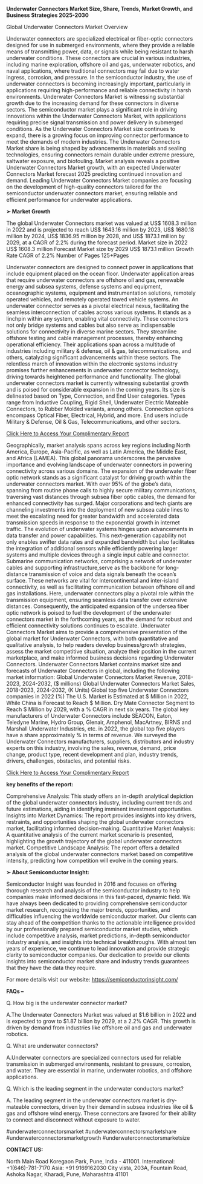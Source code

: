 **Underwater Connectors Market Size, Share, Trends, Market Growth, and Business Strategies 2025-2030**

 Global Underwater Connectors Market Overview
 
Underwater connectors are specialized electrical or fiber-optic connectors designed for use in submerged environments, where they provide a reliable means of transmitting power, data, or signals while being resistant to harsh underwater conditions. These connectors are crucial in various industries, including marine exploration, offshore oil and gas, underwater robotics, and naval applications, where traditional connectors may fail due to water ingress, corrosion, and pressure. In the semiconductor industry, the use of underwater connectors is becoming increasingly important, particularly in applications requiring high-performance and reliable connectivity in harsh environments.
Underwater Connectors Market is witnessing substantial growth due to the increasing demand for these connectors in diverse sectors. The semiconductor market plays a significant role in driving innovations within the Underwater Connectors Market, with applications requiring precise signal transmission and power delivery in submerged conditions.
As the Underwater Connectors Market size continues to expand, there is a growing focus on improving connector performance to meet the demands of modern industries. The Underwater Connectors Market share is being shaped by advancements in materials and sealing technologies, ensuring connectors remain durable under extreme pressure, saltwater exposure, and biofouling. Market analysis reveals a positive Underwater Connectors Market growth, with an expected Underwater Connectors Market forecast 2025 predicting continued innovation and demand. Leading Underwater Connectors Market companies are focusing on the development of high-quality connectors tailored for the semiconductor underwater connectors market, ensuring reliable and efficient performance for underwater applications.

**➣ Market Growth**

The global Underwater Connectors market was valued at US$ 1608.3 million in 2022 and is projected to reach US$ 1643.16 million by 2023, US$ 1680.18 million by 2024, US$ 1836.95 million by 2028, and US$ 1873.1 million by 2029, at a CAGR of 2.2% during the forecast period.
Market size in 2022
US$ 1608.3 million
Forecast Market size by 2029
US$ 1873.1 million
Growth Rate
CAGR of 2.2%
Number of Pages
125+Pages


Underwater connectors are designed to connect power in applications that include equipment placed on the ocean floor. Underwater application areas that require underwater connectors are offshore oil and gas, renewable energy and subsea systems, defense systems and equipment, oceanographic systems, equipment and instrumentation solutions, remotely operated vehicles, and remotely operated towed vehicle systems.
An underwater connector serves as a pivotal electrical nexus, facilitating the seamless interconnection of cables across various systems. It stands as a linchpin within any system, enabling vital connectivity. These connectors not only bridge systems and cables but also serve as indispensable solutions for connectivity in diverse marine sectors. They streamline offshore testing and cable management processes, thereby enhancing operational efficiency.
Their applications span across a multitude of industries including military & defense, oil & gas, telecommunications, and others, catalyzing significant advancements within these sectors. The relentless march of innovation within the electronic systems industry promises further enhancements in underwater connector technology, driving towards heightened performance and functionality.
The global underwater connectors market is currently witnessing substantial growth and is poised for considerable expansion in the coming years. Its size is delineated based on Type, Connection, and End User categories. Types range from Inductive Coupling, Rigid Shell, Underwater Electric Mateable Connectors, to Rubber Molded variants, among others. Connection options encompass Optical Fiber, Electrical, Hybrid, and more. End users include Military & Defense, Oil & Gas, Telecommunications, and other sectors.

[Click Here to Access Your Complimentary Report](https://semiconductorinsight.com/)

Geographically, market analysis spans across key regions including North America, Europe, Asia-Pacific, as well as Latin America, the Middle East, and Africa (LAMEA). This global panorama underscores the pervasive importance and evolving landscape of underwater connectors in powering connectivity across various domains.
The expansion of the underwater fiber optic network stands as a significant catalyst for driving growth within the underwater connectors market. With over 95% of the globe’s data, spanning from routine phone calls to highly secure military communications, traversing vast distances through subsea fiber optic cables, the demand for enhanced connectivity has surged.
Major corporations and tech giants are channeling investments into the deployment of new subsea cable lines to meet the escalating need for greater bandwidth and accelerated data transmission speeds in response to the exponential growth in internet traffic.
The evolution of underwater systems hinges upon advancements in data transfer and power capabilities.
This next-generation capability not only enables swifter data rates and expanded bandwidth but also facilitates the integration of additional sensors while efficiently powering larger systems and multiple devices through a single input cable and connector.
Submarine communication networks, comprising a network of underwater cables and supporting infrastructure,serve as the backbone for long-distance transmission of voice and data signals beneath the ocean’s surface.
These networks are vital for intercontinental and inter-island connectivity, as well as facilitating communication between offshore oil and gas installations. Here, underwater connectors play a pivotal role within the transmission equipment, ensuring seamless data transfer over extensive distances.
Consequently, the anticipated expansion of the undersea fiber optic network is poised to fuel the development of the underwater connectors market in the forthcoming years, as the demand for robust and efficient connectivity solutions continues to escalate.
Underwater Connectors Market aims to provide a comprehensive presentation of the global market for Underwater Connectors, with both quantitative and qualitative analysis, to help readers develop business/growth strategies, assess the market competitive situation, analyze their position in the current marketplace, and make informed business decisions regarding Underwater Connectors. Underwater Connectors Market contains market size and forecasts of Underwater Connectors in global, including the following market information:
Global Underwater Connectors Market Revenue, 2018-2023, 2024-2032, ($ millions)
Global Underwater Connectors Market Sales, 2018-2023, 2024-2032, (K Units)
Global top five Underwater Connectors companies in 2022 (%)
The U.S. Market is Estimated at $ Million in 2022, While China is Forecast to Reach $ Million.
Dry Mate Connector Segment to Reach $ Million by 2029, with a % CAGR in next six years.
The global key manufacturers of Underwater Connectors include SEACON, Eaton, Teledyne Marine, Hydro Group, Glenair, Amphenol, MacArtney, BIRNS and Marshall Underwater Industries, etc. in 2022, the global top five players have a share approximately % in terms of revenue.
We surveyed the Underwater Connectors manufacturers, suppliers, distributors and industry experts on this industry, involving the sales, revenue, demand, price change, product type, recent development and plan, industry trends, drivers, challenges, obstacles, and potential risks.

[Click Here to Access Your Complimentary Report](https://semiconductorinsight.com/)

**key benefits of the report:**

Comprehensive Analysis: This study offers an in-depth analytical depiction of the global underwater connectors industry, including current trends and future estimations, aiding in identifying imminent investment opportunities.
Insights into Market Dynamics: The report provides insights into key drivers, restraints, and opportunities shaping the global underwater connectors market, facilitating informed decision-making.
Quantitative Market Analysis: A quantitative analysis of the current market scenario is presented, highlighting the growth trajectory of the global underwater connectors market.
Competitive Landscape Analysis: The report offers a detailed analysis of the global underwater connectors market based on competitive intensity, predicting how competition will evolve in the coming years.

**➣ About Semiconductor Insight:**

Semiconductor Insight was founded in 2016 and focuses on offering thorough research and analysis of the semiconductor industry to help companies make informed decisions in this fast-paced, dynamic field. We have always been dedicated to providing comprehensive semiconductor market research, recognizing the major trends, opportunities, and difficulties influencing the worldwide semiconductor market.
Our clients can stay ahead of the competition thanks to the actionable intelligence provided by our professionally prepared semiconductor market studies, which include competitive analysis, market predictions, in-depth semiconductor industry analysis, and insights into technical breakthroughs. With almost ten years of experience, we continue to lead innovation and provide strategic clarity to semiconductor companies.
Our dedication to provide our clients insights into semiconductor market share and industry trends guarantees that they have the data they require.

For more details visit our website:
https://semiconductorinsight.com/ 

**FAQs –**

Q. How big is the underwater connector market?

A.The Underwater Connectors Market was valued at $1.6 billion in 2022 and is expected to grow to $1.87 billion by 2029, at a 2.2% CAGR. This growth is driven by demand from industries like offshore oil and gas and underwater robotics.

Q. What are underwater connectors?

A.Underwater connectors are specialized connectors used for reliable transmission in submerged environments, resistant to pressure, corrosion, and water. They are essential in marine, underwater robotics, and offshore applications.

Q. Which is the leading segment in the underwater conductors market?

A. The leading segment in the underwater connectors market is dry-mateable connectors, driven by their demand in subsea industries like oil & gas and offshore wind energy. These connectors are favored for their ability to connect and disconnect without exposure to water.

#underwaterconnectorsmarket
#underwaterconnectorsmarketshare
#underwaterconnectorsmarketgrowth
#underwaterconnectorsmarketsize

**CONTACT US:**

North Main Road Koregaon Park, Pune, India - 411001.
International: +1(646)-781-7170
Asia: +91 9169162030
City vista, 203A, Fountain Road, Ashoka Nagar, Kharadi, Pune, Maharashtra 41101

